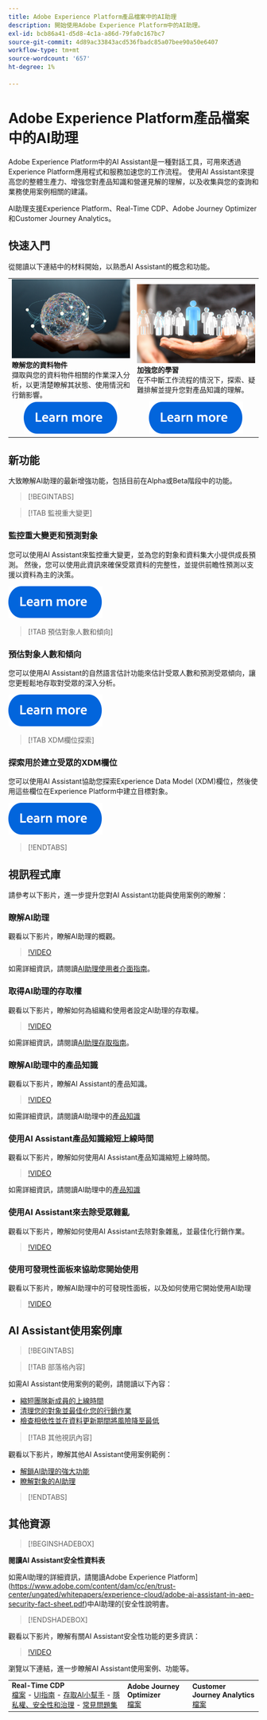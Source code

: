 ```yaml
---
title: Adobe Experience Platform產品檔案中的AI助理
description: 開始使用Adobe Experience Platform中的AI助理。
exl-id: bcb86a41-d5d8-4c1a-a86d-79fa0c167bc7
source-git-commit: 4d89ac33843acd536fbadc85a07bee90a50e6407
workflow-type: tm+mt
source-wordcount: '657'
ht-degree: 1%

---
```


# Adobe Experience Platform產品檔案中的AI助理

Adobe Experience Platform中的AI Assistant是一種對話工具，可用來透過Experience Platform應用程式和服務加速您的工作流程。 使用AI Assistant來提高您的整體生產力、增強您對產品知識和營運見解的理解，以及收集與您的查詢和業務使用案例相關的建議。

AI助理支援Experience Platform、Real-Time CDP、Adobe Journey Optimizer和Customer Journey Analytics。

## 快速入門

從閱讀以下連結中的材料開始，以熟悉AI Assistant的概念和功能。

<table style="table-layout:fixed">
  <tr style="border: 0;">
    <td>
    <a href="./home.md#operational-insights"><img src="./assets/landing/ai-get-started.png" style="width:" 100%;max-height: 100%"></a>
    <div><strong>瞭解您的資料物件</strong><br/>擷取與您的資料物件相關的作業深入分析，以更清楚瞭解其狀態、使用情況和行銷影響。</div>
    </td>
    <td>
    <a href="./home.md#product-knowledge"><img src="./assets/landing/ai-audience.png" style="width:" 100%;max-height: 100%"></a>
    <div><strong>加強您的學習</strong><br/>在不中斷工作流程的情況下，探索、疑難排解並提升您對產品知識的理解。</div>
    </td>
  </tr>
  <tr style="border: 0;">
    <td align="center"><a href="./home.md"><img src="../rtcdp/assets/do-not-localize/learn-more-button.svg"></a></td>
    <td align="center"><a href="./home.md#product-knowledge"><img src="../rtcdp/assets/do-not-localize/learn-more-button.svg"></a></td>
    </tr>
</table>


## 新功能

大致瞭解AI助理的最新增強功能，包括目前在Alpha或Beta階段中的功能。

>[!BEGINTABS]

>[!TAB 監視重大變更]

### 監控重大變更和預測對象

您可以使用AI Assistant來監控重大變更，並為您的對象和資料集大小提供成長預測。 然後，您可以使用此資訊來確保受眾資料的完整性，並提供前瞻性預測以支援以資料為主的決策。

[![影像](../rtcdp/assets/do-not-localize/learn-more-button.svg)](./new-features/audience-forecasting.md)

>[!TAB 預估對象人數和傾向]

### 預估對象人數和傾向

您可以使用AI Assistant的自然語言估計功能來估計受眾人數和預測受眾傾向，讓您更輕鬆地存取對受眾的深入分析。

[![影像](../rtcdp/assets/do-not-localize/learn-more-button.svg)](./new-features/natural-language.md)

>[!TAB XDM欄位探索]

### 探索用於建立受眾的XDM欄位

您可以使用AI Assistant協助您探索Experience Data Model (XDM)欄位，然後使用這些欄位在Experience Platform中建立目標對象。

[![影像](../rtcdp/assets/do-not-localize/learn-more-button.svg)](./new-features/xdm-field-discovery.md)

>[!ENDTABS]

## 視訊程式庫

請參考以下影片，進一步提升您對AI Assistant功能與使用案例的瞭解：

### 瞭解AI助理

觀看以下影片，瞭解AI助理的概觀。

>[!VIDEO](https://video.tv.adobe.com/v/3429845?learn=on)

如需詳細資訊，請閱讀[AI助理使用者介面指南](ui-guide.md)。

### 取得AI助理的存取權

觀看以下影片，瞭解如何為組織和使用者設定AI助理的存取權。

>[!VIDEO](https://video.tv.adobe.com/v/3436470/?learn=on)

如需詳細資訊，請閱讀[AI助理存取指南](access.md)。

### 瞭解AI助理中的產品知識

觀看以下影片，瞭解AI Assistant的產品知識。

>[!VIDEO](https://video.tv.adobe.com/v/3441024?learn=on)

如需詳細資訊，請閱讀AI助理中的[產品知識](home.md#product-knowledge)

### 使用AI Assistant產品知識縮短上線時間

觀看以下影片，瞭解如何使用AI Assistant產品知識縮短上線時間。

>[!VIDEO](https://video.tv.adobe.com/v/3438032/?learn=on)

如需詳細資訊，請閱讀AI助理中的[產品知識](home.md#product-knowledge)

### 使用AI Assistant來去除受眾雜亂

觀看以下影片，瞭解如何使用AI Assistant去除對象雜亂，並最佳化行銷作業。

>[!VIDEO](https://video.tv.adobe.com/v/3435532?learn=on)

### 使用可發現性面板來協助您開始使用

觀看以下影片，瞭解AI助理中的可發現性面板，以及如何使用它開始使用AI助理

>[!VIDEO](https://video.tv.adobe.com/v/3440962/?learn=on)

## AI Assistant使用案例庫

>[!BEGINTABS]

>[!TAB 部落格內容]

如需AI Assistant使用案例的範例，請閱讀以下內容：

* [縮短團隊新成員的上線時間](https://experienceleaguecommunities.adobe.com/t5/adobe-experience-platform-blogs/onboard-new-team-members-in-less-than-half-the-time-with-ai/ba-p/706153)
* [清理您的對象並最佳化您的行銷作業](https://experienceleaguecommunities.adobe.com/t5/adobe-experience-platform-blogs/ai-assistant-helps-optimize-marketing-operations-by-de/ba-p/696002)
* [檢查相依性並在資料更新期間將風險降至最低](https://experienceleaguecommunities.adobe.com/t5/adobe-experience-platform-blogs/ai-assistant-minimizes-risk-during-data-updates-by-checking/ba-p/713364)

>[!TAB 其他視訊內容]

觀看以下影片，瞭解其他AI Assistant使用案例範例：

* [解鎖AI助理的強大功能](https://www.youtube.com/watch?v=J48CNmcV7wc)
* [瞭解對象的AI助理](https://www.youtube.com/live/DYsyii7ldck)

>[!ENDTABS]

## 其他資源

>[!BEGINSHADEBOX]

**閱讀AI Assistant安全性資料表**

如需AI助理的詳細資訊，請閱讀Adobe Experience Platform](https://www.adobe.com/content/dam/cc/en/trust-center/ungated/whitepapers/experience-cloud/adobe-ai-assistant-in-aep-security-fact-sheet.pdf)中AI助理的[安全性說明書。

>[!ENDSHADEBOX]

觀看以下影片，瞭解有關AI Assistant安全性功能的更多資訊：

>[!VIDEO](https://video.tv.adobe.com/v/3441066/?learn=on)

瀏覽以下連結，進一步瞭解AI Assistant使用案例、功能等。

<table style="table-layout:fixed"><tr style="border: 0;">
<td><strong>Real-Time CDP</strong><br/>
<a href="./home.md" target="_blank">檔案</a> - <a href="./ui-guide.md" target="_blank">UI指南</a> - <a href="./access.md" target="_blank">存取AI小幫手</a> - <a href="./privacy.md" target="_blank">隱私權、安全性和治理</a> - <a href="./faq.md" target="_blank">常見問題集</a>
</td>
<td><strong>Adobe Journey Optimizer</strong><br/>
<a href="https://experienceleague.adobe.com/en/docs/journey-optimizer/using/get-started/ai-assistant" target="_blank">檔案</a>
</td>
<td><strong>Customer Journey Analytics</strong><br/>
<a href="https://experienceleague.adobe.com/en/docs/analytics-platform/using/ai-assistant" target="_blank">檔案</a>
</td>
</tr></table>
